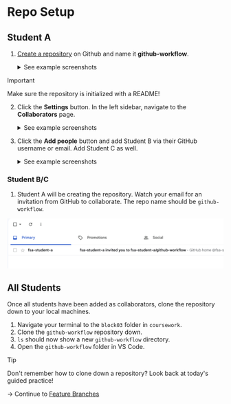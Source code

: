 # Repo Setup

## Student A

1. [Create a repository](https://docs.github.com/en/repositories/creating-and-managing-repositories/quickstart-for-repositories) on Github and name it **github-workflow**.

   <details>
   <summary>See example screenshots</summary>

   ![](/images/01-repo_setup/A/1.png)
   ![](/images/01-repo_setup/A/2.png)
   ![](/images/01-repo_setup/A/3.png)

   </details>

> [!IMPORTANT]
>
> Make sure the repository is initialized with a README!

2. Click the **Settings** button. In the left sidebar, navigate to the **Collaborators** page.

   <details>
   <summary>See example screenshots</summary>

   ![](/images/01-repo_setup/A/4.png)
   ![](/images/01-repo_setup/A/5.png)

   </details>

3. Click the **Add people** button and add Student B via their GitHub username or email. Add Student C as well.

   <details>
   <summary>See example screenshots</summary>

   ![](/images/01-repo_setup/A/6.png)
   ![](/images/01-repo_setup/A/7.png)

   </details>

### Student B/C

1. Student A will be creating the repository. Watch your email for an invitation from GitHub to collaborate. The repo name should be `github-workflow`.

![](/images/01-repo_setup/B/1.png)

## All Students

Once all students have been added as collaborators, clone the repository down to your local machines.

1. Navigate your terminal to the `block03` folder in `coursework`.
2. Clone the `github-workflow` repository down.
3. `ls` should now show a new `github-workflow` directory.
4. Open the `github-workflow` folder in VS Code.

> [!TIP]
>
> Don't remember how to clone down a repository? Look back at today's guided practice!

→ Continue to [Feature Branches](/sections/02-feature_branches.md)
